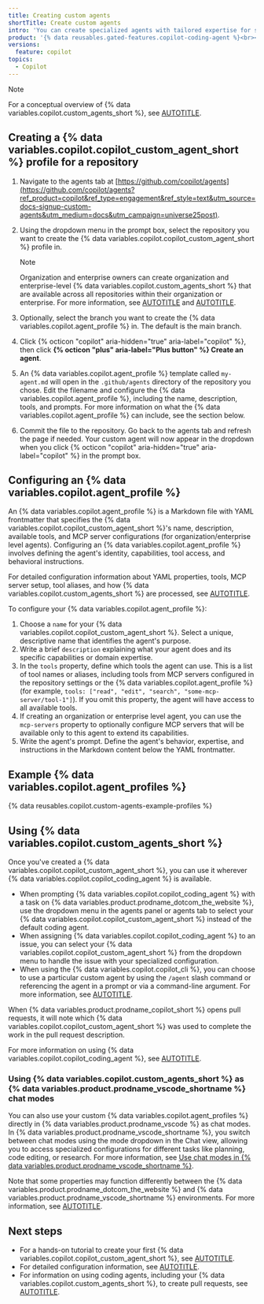 ```yaml
---
title: Creating custom agents
shortTitle: Create custom agents
intro: 'You can create specialized agents with tailored expertise for specific development tasks.'
product: '{% data reusables.gated-features.copilot-coding-agent %}<br><a href="https://github.com/features/copilot/plans?ref_product=copilot&ref_type=purchase&ref_style=button&utm_source=docs-signup-custom-agents&utm_medium=docs&utm_campaign=universe25post" target="_blank" class="btn btn-primary mt-3 mr-3 no-underline"><span>Sign up for {% data variables.product.prodname_copilot_short %}</span> {% octicon "link-external" height:16 %}</a>'
versions:
  feature: copilot
topics:
  - Copilot
---
```


> [!NOTE]
> For a conceptual overview of {% data variables.copilot.custom_agents_short %}, see [AUTOTITLE](/copilot/concepts/agents/coding-agent/about-custom-agents).

## Creating a {% data variables.copilot.copilot_custom_agent_short %} profile for a repository

1. Navigate to the agents tab at [https://github.com/copilot/agents](https://github.com/copilot/agents?ref_product=copilot&ref_type=engagement&ref_style=text&utm_source=docs-signup-custom-agents&utm_medium=docs&utm_campaign=universe25post).

1. Using the dropdown menu in the prompt box, select the repository you want to create the {% data variables.copilot.copilot_custom_agent_short %} profile in.

   > [!NOTE]
   > Organization and enterprise owners can create organization and enterprise-level {% data variables.copilot.custom_agents_short %} that are available across all repositories within their organization or enterprise. For more information, see [AUTOTITLE](/copilot/how-tos/administer-copilot/manage-for-enterprise/manage-agents/prepare-for-custom-agents) and [AUTOTITLE](/copilot/how-tos/administer-copilot/manage-for-organization/prepare-for-custom-agents).

1. Optionally, select the branch you want to create the {% data variables.copilot.agent_profile %} in. The default is the main branch.
1. Click {% octicon "copilot" aria-hidden="true" aria-label="copilot" %}, then click **{% octicon "plus" aria-label="Plus button" %} Create an agent**.
1. An {% data variables.copilot.agent_profile %} template called `my-agent.md` will open in the `.github/agents` directory of the repository you chose. Edit the filename and configure the {% data variables.copilot.agent_profile %}, including the name, description, tools, and prompts. For more information on what the {% data variables.copilot.agent_profile %} can include, see the section below.
1. Commit the file to the repository. Go back to the agents tab and refresh the page if needed. Your custom agent will now appear in the dropdown when you click {% octicon "copilot" aria-hidden="true" aria-label="copilot" %} in the prompt box.

## Configuring an {% data variables.copilot.agent_profile %}

An {% data variables.copilot.agent_profile %} is a Markdown file with YAML frontmatter that specifies the {% data variables.copilot.copilot_custom_agent_short %}'s name, description, available tools, and MCP server configurations (for organization/enterprise level agents). Configuring an {% data variables.copilot.agent_profile %} involves defining the agent's identity, capabilities, tool access, and behavioral instructions.

For detailed configuration information about YAML properties, tools, MCP server setup, tool aliases, and how {% data variables.copilot.custom_agents_short %} are processed, see [AUTOTITLE](/copilot/reference/custom-agents-configuration).

To configure your {% data variables.copilot.agent_profile %}:

1. Choose a `name` for your {% data variables.copilot.copilot_custom_agent_short %}. Select a unique, descriptive name that identifies the agent's purpose.
1. Write a brief `description` explaining what your agent does and its specific capabilities or domain expertise.
1. In the `tools` property, define which tools the agent can use. This is a list of tool names or aliases, including tools from MCP servers configured in the repository settings or the {% data variables.copilot.agent_profile %} (for example, `tools: ["read", "edit", "search", "some-mcp-server/tool-1"]`). If you omit this property, the agent will have access to all available tools.
1. If creating an organization or enterprise level agent, you can use the `mcp-servers` property to optionally configure MCP servers that will be available only to this agent to extend its capabilities.
1. Write the agent's prompt. Define the agent's behavior, expertise, and instructions in the Markdown content below the YAML frontmatter.

## Example {% data variables.copilot.agent_profiles %}

{% data reusables.copilot.custom-agents-example-profiles %}

## Using {% data variables.copilot.custom_agents_short %}

Once you've created a {% data variables.copilot.copilot_custom_agent_short %}, you can use it wherever {% data variables.copilot.copilot_coding_agent %} is available.

* When prompting {% data variables.copilot.copilot_coding_agent %} with a task on {% data variables.product.prodname_dotcom_the_website %}, use the dropdown menu in the agents panel or agents tab to select your {% data variables.copilot.copilot_custom_agent_short %} instead of the default coding agent.
* When assigning {% data variables.copilot.copilot_coding_agent %} to an issue, you can select your {% data variables.copilot.copilot_custom_agent_short %} from the dropdown menu to handle the issue with your specialized configuration.
* When using the {% data variables.copilot.copilot_cli %}, you can choose to use a particular custom agent by using the `/agent` slash command or referencing the agent in a prompt or via a command-line argument. For more information, see [AUTOTITLE](/copilot/how-tos/use-copilot-agents/use-copilot-cli#use-custom-agents).

When {% data variables.product.prodname_copilot_short %} opens pull requests, it will note which {% data variables.copilot.copilot_custom_agent_short %} was used to complete the work in the pull request description.

For more information on using {% data variables.copilot.copilot_coding_agent %}, see [AUTOTITLE](/copilot/how-tos/use-copilot-agents/coding-agent/create-a-pr).

### Using {% data variables.copilot.custom_agents_short %} as {% data variables.product.prodname_vscode_shortname %} chat modes

You can also use your custom {% data variables.copilot.agent_profiles %} directly in {% data variables.product.prodname_vscode %} as chat modes. In {% data variables.product.prodname_vscode_shortname %}, you switch between chat modes using the mode dropdown in the Chat view, allowing you to access specialized configurations for different tasks like planning, code editing, or research. For more information, see [Use chat modes in {% data variables.product.prodname_vscode_shortname %}](https://code.visualstudio.com/docs/copilot/customization/custom-chat-modes&utm_source=docs-vscode-custom-agents&utm_medium=docs&utm_campaign=universe25post).

Note that some properties may function differently between the {% data variables.product.prodname_dotcom_the_website %} and {% data variables.product.prodname_vscode_shortname %} environments. For more information, see [AUTOTITLE](/copilot/reference/custom-agents-configuration).

## Next steps

* For a hands-on tutorial to create your first {% data variables.copilot.copilot_custom_agent_short %}, see [AUTOTITLE](/copilot/tutorials/customization-library/custom-agents/your-first-custom-agent).
* For detailed configuration information, see [AUTOTITLE](/copilot/reference/custom-agents-configuration).
* For information on using coding agents, including your {% data variables.copilot.custom_agents_short %}, to create pull requests, see [AUTOTITLE](/copilot/how-tos/use-copilot-agents/coding-agent/create-a-pr).
